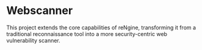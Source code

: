 # Webscanner
This project extends the core capabilities of reNgine, transforming it from a traditional reconnaissance tool into a more security-centric web vulnerability scanner. 
